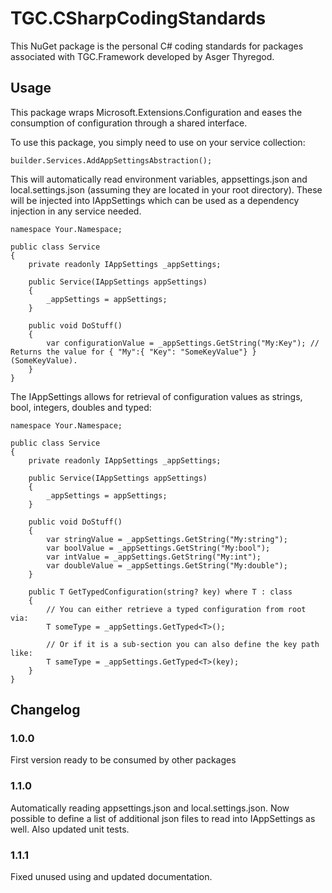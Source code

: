 # TGC.CSharpCodingStandards

This NuGet package is the personal C# coding standards for packages associated with TGC.Framework developed by Asger Thyregod.

## Usage

This package wraps Microsoft.Extensions.Configuration and eases the consumption of configuration through a shared interface.

To use this package, you simply need to use on your service collection:

	builder.Services.AddAppSettingsAbstraction();

This will automatically read environment variables, appsettings.json and local.settings.json (assuming they are located in your root directory). These will be injected into IAppSettings which can be used as a dependency injection in any service needed.

	namespace Your.Namespace;

	public class Service
	{
		private readonly IAppSettings _appSettings;

		public Service(IAppSettings appSettings)
		{
			_appSettings = appSettings;
		}

		public void DoStuff()
		{
			var configurationValue = _appSettings.GetString("My:Key"); // Returns the value for { "My":{ "Key": "SomeKeyValue"} } (SomeKeyValue).
		}
	}

The IAppSettings allows for retrieval of configuration values as strings, bool, integers, doubles and typed:

	namespace Your.Namespace;

	public class Service
	{
		private readonly IAppSettings _appSettings;

		public Service(IAppSettings appSettings)
		{
			_appSettings = appSettings;
		}

		public void DoStuff()
		{
			var stringValue = _appSettings.GetString("My:string");
			var boolValue = _appSettings.GetString("My:bool");
			var intValue = _appSettings.GetString("My:int");
			var doubleValue = _appSettings.GetString("My:double");
		}

		public T GetTypedConfiguration(string? key) where T : class
		{
			// You can either retrieve a typed configuration from root via:
			T someType = _appSettings.GetTyped<T>();

			// Or if it is a sub-section you can also define the key path like:
			T sameType = _appSettings.GetTyped<T>(key);
		}
	}


## Changelog

### 1.0.0
First version ready to be consumed by other packages

### 1.1.0
Automatically reading appsettings.json and local.settings.json. Now possible to define a list of additional json files to read into IAppSettings as well. Also updated unit tests.

### 1.1.1
Fixed unused using and updated documentation.